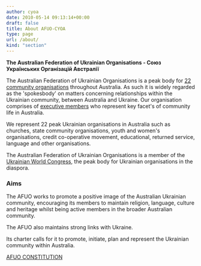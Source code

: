```yaml
---
author: cyoa
date: 2010-05-14 09:13:14+00:00
draft: false
title: About AFUO-CYOA
type: page
url: /about/
kind: "section"
---
```


**The Australian Federation of Ukrainian Organisations - Союз Українських Організацій Австралії**

The Australian Federation of Ukrainian Organisations is a peak body for [22 community organisations](http://www.ozeukes.com/about/member-organisations/) throughout Australia. As such it is widely regarded as the 'spokesbody' on matters concerning relationships within the Ukrainian community, between Australia and Ukraine. Our organisation comprises of [executive members](executive-members) who represent key facet's of community life in Australia.

We represent 22 peak Ukrainian organisations in Australia such as churches, state community organisations, youth and women's organisations, credit co-operative movement, educational, returned service, language and other organisations.

The Australian Federation of Ukrainian Organisations is a member of the [Ukrainian World Congress](http://www.ukrainianworldcongress.org/), the peak body for Ukrainian organisations in the diaspora.


### Aims


The AFUO works to promote a positive image of the Australian Ukrainian community, encouraging its members to maintain religion, language, culture and heritage whilst being active members in the broader Australian community.

The AFUO also maintains strong links with Ukraine.

Its charter calls for it to promote, initiate, plan and represent the Ukrainian community within Australia.

[AFUO CONSTITUTION](http://www.ozeukes.com/wp-content/uploads/2010/05/CONSTITUTION-CYOA.pdf)
